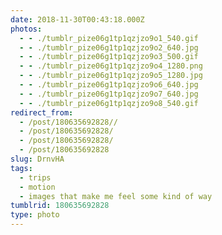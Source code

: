 ```yaml
---
date: 2018-11-30T00:43:18.000Z
photos:
  - - ./tumblr_pize06g1tp1qzjzo9o1_540.gif
  - - ./tumblr_pize06g1tp1qzjzo9o2_640.jpg
  - - ./tumblr_pize06g1tp1qzjzo9o3_500.gif
  - - ./tumblr_pize06g1tp1qzjzo9o4_1280.png
  - - ./tumblr_pize06g1tp1qzjzo9o5_1280.jpg
  - - ./tumblr_pize06g1tp1qzjzo9o6_640.jpg
  - - ./tumblr_pize06g1tp1qzjzo9o7_640.jpg
  - - ./tumblr_pize06g1tp1qzjzo9o8_540.gif
redirect_from:
  - /post/180635692828//
  - /post/180635692828/
  - /post/180635692828/
  - /post/180635692828
slug: DrnvHA
tags:
  - trips
  - motion
  - images that make me feel some kind of way
tumblrid: 180635692828
type: photo
---
```


